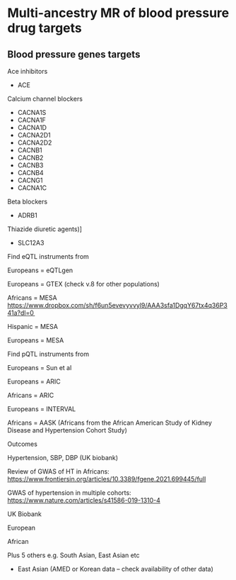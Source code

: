 # Multi-ancestry MR of blood pressure drug targets



## Blood pressure genes targets

Ace inhibitors 

- ACE 

Calcium channel blockers 

- CACNA1S
- CACNA1F
- CACNA1D
- CACNA2D1
- CACNA2D2
- CACNB1
- CACNB2
- CACNB3
- CACNB4
- CACNG1
- CACNA1C 

Beta blockers

- ADRB1

Thiazide diuretic agents)]

- SLC12A3 
 

Find eQTL instruments from 

Europeans = eQTLgen 

Europeans = GTEX (check v.8 for other populations) 

Africans = MESA https://www.dropbox.com/sh/f6un5evevyvvyl9/AAA3sfa1DgqY67tx4q36P341a?dl=0  

Hispanic = MESA 

Europeans = MESA 

 

Find pQTL instruments from 

Europeans = Sun et al 

Europeans = ARIC 

Africans = ARIC 

Europeans = INTERVAL 

Africans = AASK (Africans from the African American Study of Kidney Disease and Hypertension Cohort Study)  

 

Outcomes 

Hypertension, SBP, DBP (UK biobank) 

Review of GWAS of HT in Africans: https://www.frontiersin.org/articles/10.3389/fgene.2021.699445/full 

GWAS of hypertension in multiple cohorts: https://www.nature.com/articles/s41586-019-1310-4 

 

 

UK Biobank 

European 

African 

Plus 5 others e.g. South Asian, East Asian etc 

 

 

 

 

 

* East Asian (AMED or Korean data – check availability of other data) 

 

 

 